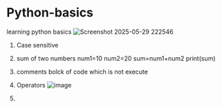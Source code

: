 # Python-basics
learning python basics
![Screenshot 2025-05-29 222546](https://github.com/user-attachments/assets/30682368-288c-41a6-9d44-c6a459ce8c59)

1) Case sensitive
2) sum of two numbers
   num1=10
   num2=20
   sum=num1+num2
   print(sum)
3) comments bolck of code which is not execute


4) Operators
   ![image](https://github.com/user-attachments/assets/0f0ae226-446c-4704-b251-c01ba1af78d1)

5) 


